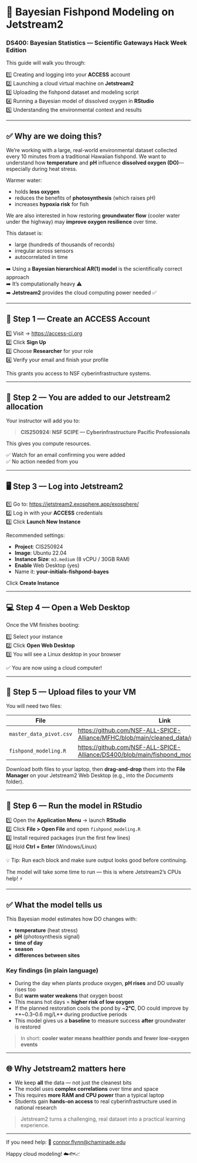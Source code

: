 # 🌊 Bayesian Fishpond Modeling on Jetstream2  
### DS400: Bayesian Statistics — Scientific Gateways Hack Week Edition

This guide will walk you through:

1️⃣ Creating and logging into your **ACCESS** account  
2️⃣ Launching a cloud virtual machine on **Jetstream2**  
3️⃣ Uploading the fishpond dataset and modeling script  
4️⃣ Running a Bayesian model of dissolved oxygen in **RStudio**  
5️⃣ Understanding the environmental context and results

---

## ✅ Why are we doing this?

We’re working with a large, real-world environmental dataset collected every 10 minutes from a traditional Hawaiian fishpond. We want to understand how **temperature** and **pH** influence **dissolved oxygen (DO)**—especially during heat stress.

Warmer water:
- holds **less oxygen**
- reduces the benefits of **photosynthesis** (which raises pH)
- increases **hypoxia risk** for fish

We are also interested in how restoring **groundwater flow** (cooler water under the highway) may **improve oxygen resilience** over time.

This dataset is:
- large (hundreds of thousands of records)
- irregular across sensors
- autocorrelated in time

➡️ Using a **Bayesian hierarchical AR(1) model** is the scientifically correct approach  
➡️ It’s computationally heavy ⚠️  
➡️ **Jetstream2** provides the cloud computing power needed ✅

---

## 🚀 Step 1 — Create an ACCESS Account

1️⃣ Visit → https://access-ci.org  
2️⃣ Click **Sign Up**  
3️⃣ Choose **Researcher** for your role  
4️⃣ Verify your email and finish your profile  

This grants you access to NSF cyberinfrastructure systems.

---

## 🔑 Step 2 — You are added to our Jetstream2 allocation

Your instructor will add you to:

> **CIS250924: NSF SCIPE — Cyberinfrastructure Pacific Professionals**

This gives you compute resources.

✅ Watch for an email confirming you were added  
✅ No action needed from you

---

## 🖥️ Step 3 — Log into Jetstream2

1️⃣ Go to: https://jetstream2.exosphere.app/exosphere/  
2️⃣ Log in with your **ACCESS** credentials  
3️⃣ Click **Launch New Instance**

Recommended settings:
- **Project**: CIS250924
- **Image**: Ubuntu 22.04
- **Instance Size**: `m3.medium` (8 vCPU / 30GB RAM)
- **Enable** Web Desktop (yes)
- Name it: **your-initials-fishpond-bayes**

Click **Create Instance**

---

## 💻 Step 4 — Open a Web Desktop

Once the VM finishes booting:

1️⃣ Select your instance  
2️⃣ Click **Open Web Desktop**  
3️⃣ You will see a Linux desktop in your browser  

✅ You are now using a cloud computer!

---

## 📁 Step 5 — Upload files to your VM

You will need two files:

| File | Link |
|------|------|
| `master_data_pivot.csv` | https://github.com/NSF-ALL-SPICE-Alliance/MFHC/blob/main/cleaned_data/master_data_pivot.csv |
| `fishpond_modeling.R` | https://github.com/NSF-ALL-SPICE-Alliance/DS400/blob/main/fishpond_modeling.R |

Download both files to your laptop, then **drag-and-drop** them into the **File Manager** on your Jetstream2 Web Desktop (e.g., into the *Documents* folder).

---

## 🧠 Step 6 — Run the model in RStudio

1️⃣ Open the **Application Menu** → launch **RStudio**  
2️⃣ Click **File > Open File** and open `fishpond_modeling.R`  
3️⃣ Install required packages (run the first few lines)  
4️⃣ Hold **Ctrl + Enter** (Windows/Linux) 

💡 Tip: Run each block and make sure output looks good before continuing.

The model will take some time to run — this is where Jetstream2’s CPUs help! ⚡

---

## ✅ What the model tells us

This Bayesian model estimates how DO changes with:
- **temperature** (heat stress)
- **pH** (photosynthesis signal)
- **time of day**
- **season**
- **differences between sites**

### Key findings (in plain language)

- During the day when plants produce oxygen, **pH rises** and DO usually rises too  
- But **warm water weakens** that oxygen boost  
- This means hot days = **higher risk of low oxygen**  
- If the planned restoration cools the pond by ~**2°C**, DO could improve by **~0.3–0.6 mg/L** during productive periods  
- This model gives us a **baseline** to measure success **after** groundwater is restored

> In short: **cooler water means healthier ponds and fewer low-oxygen events**

---

## 🌐 Why Jetstream2 matters here

- We keep **all** the data — not just the cleanest bits  
- The model uses **complex correlations** over time and space  
- This requires **more RAM and CPU power** than a typical laptop  
- Students gain **hands-on access** to real cyberinfrastructure used in national research

> Jetstream2 turns a challenging, real dataset into a practical learning experience.

---

If you need help:
📧 connor.flynn@chaminade.edu  


Happy cloud modeling! ☁️🐟📈
